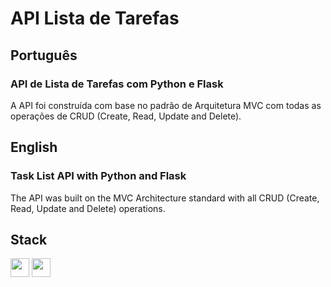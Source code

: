 # API Lista de Tarefas

## Português

### API de Lista de Tarefas com Python e Flask

A API foi construída com base no padrão de Arquitetura MVC com todas as operações de CRUD (Create, Read, Update and Delete).

## English

### Task List API with Python and Flask

The API was built on the MVC Architecture standard with all CRUD (Create, Read, Update and Delete) operations.

## Stack

<img width="30px" src="https://cdn.jsdelivr.net/gh/devicons/devicon/icons/python/python-original.svg" /> <img width="30px" src="https://cdn.jsdelivr.net/gh/devicons/devicon/icons/flask/flask-original.svg" />